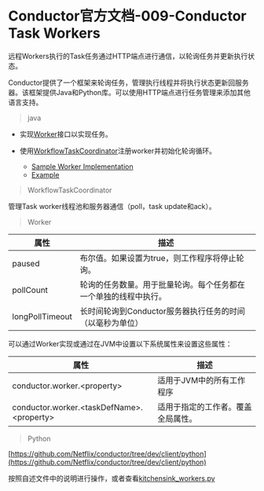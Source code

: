 # Conductor官方文档-009-Conductor Task Workers

远程Workers执行的Task任务通过HTTP端点进行通信，以轮询任务并更新执行状态。

Conductor提供了一个框架来轮询任务，管理执行线程并将执行状态更新回服务器。该框架提供Java和Python库。可以使用HTTP端点进行任务管理来添加其他语言支持。

> java

- 实现[Worker](https://github.com/Netflix/conductor/blob/dev/client/src/main/java/com/netflix/conductor/client/worker/Worker.java)接口以实现任务。
- 使用[WorkflowTaskCoordinator](https://github.com/Netflix/conductor/blob/dev/client/src/main/java/com/netflix/conductor/client/task/WorkflowTaskCoordinator.java)注册worker并初始化轮询循环。

    - [Sample Worker Implementation](https://github.com/Netflix/conductor/blob/dev/client/src/test/java/com/netflix/conductor/client/sample/SampleWorker.java)
    - [Example](https://github.com/Netflix/conductor/blob/dev/client/src/test/java/com/netflix/conductor/client/sample/Main.java)

> WorkflowTaskCoordinator

管理Task worker线程池和服务器通信（poll，task update和ack）。

> Worker

|属性|描述|
|---|---|
|paused|布尔值。如果设置为true，则工作程序将停止轮询。|
|pollCount|轮询的任务数量。用于批量轮询。每个任务都在一个单独的线程中执行。|
|longPollTimeout|长时间轮询到Conductor服务器执行任务的时间（以毫秒为单位）|

可以通过Worker实现或通过在JVM中设置以下系统属性来设置这些属性：

|属性|描述|
|---|---|
|conductor.worker.\<property\>|适用于JVM中的所有工作程序|
|conductor.worker.\<taskDefName\>.\<property\>|适用于指定的工作者。覆盖全局属性。|

> Python

[https://github.com/Netflix/conductor/tree/dev/client/python](https://github.com/Netflix/conductor/tree/dev/client/python)

按照自述文件中的说明进行操作，或者查看[kitchensink_workers.py](https://github.com/Netflix/conductor/blob/dev/client/python/kitchensink_workers.py)

